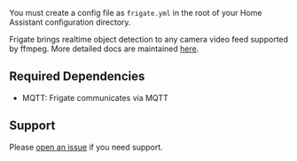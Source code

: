 You must create a config file as `frigate.yml` in the root of your Home Assistant configuration directory.

Frigate brings realtime object detection to any camera video feed supported by ffmpeg. More detailed docs are maintained [here](https://github.com/blakeblackshear/frigate).

## Required Dependencies
- MQTT: Frigate communicates via MQTT

## Support
Please [open an issue](https://github.com/blakeblackshear/frigate/issues/new/choose) if you need support.